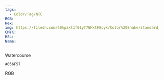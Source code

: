 ```yaml
---
tags:
  - Color/Tag/NTC
RGB:
Hex:
img: https://filedn.com/l0hpzxl1f01yT7GHxtF8cyk/Color%20Snake/standard_csv_to_svg//056F57.svg
CMYK:
HSL:
Name:
---
```

Watercourse
```palette
#056F57
```
RGB
